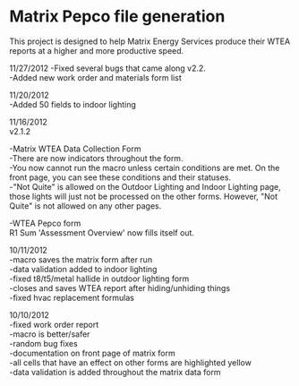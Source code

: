 Matrix Pepco file generation
=============

This project is designed to help Matrix Energy Services produce their WTEA reports at a higher and more productive speed.  

11/27/2012
-Fixed several bugs that came along v2.2.   
-Added new work order and materials form list   

11/20/2012  
-Added 50 fields to indoor lighting  

11/16/2012  
v2.1.2  

-Matrix WTEA Data Collection Form  
-There are now indicators throughout the form.   
-You now cannot run the macro unless certain conditions are met. On the front page, you can see these conditions and their statuses.   
-"Not Quite" is allowed on the Outdoor Lighting and Indoor Lighting page, those lights will just not be processed on the other forms. However, "Not Quite" is not allowed on any other pages.  

-WTEA Pepco form  
	R1 Sum 'Assessment Overview' now fills itself out.  

10/11/2012  
-macro saves the matrix form after run  
-data validation added to indoor lighting  
-fixed t8/t5/metal hallide in outdoor lighting form  
-closes and saves WTEA report after hiding/unhiding things  
-fixed hvac replacement formulas  
  
10/10/2012  
-fixed work order report  
-macro is better/safer  
-random bug fixes  
-documentation on front page of matrix form  
-all cells that have an effect on other forms are highlighted yellow  
-data validation is added throughout the matrix data form  